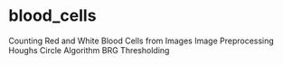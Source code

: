 # blood_cells
Counting Red and White Blood Cells from Images
  Image Preprocessing 
  Houghs Circle Algorithm 
  BRG Thresholding 
  
